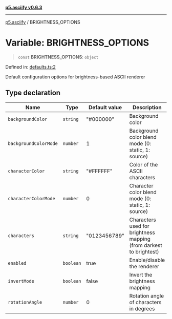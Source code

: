 [**p5.asciify v0.6.3**](../README.md)

***

[p5.asciify](../globals.md) / BRIGHTNESS\_OPTIONS

# Variable: BRIGHTNESS\_OPTIONS

> `const` **BRIGHTNESS\_OPTIONS**: `object`

Defined in: [defaults.ts:2](https://github.com/humanbydefinition/p5-asciify/blob/a63e5ac9d57de51ede54fce5ccb4d7ba2bb3745f/src/lib/defaults.ts#L2)

Default configuration options for brightness-based ASCII renderer

## Type declaration

| Name | Type | Default value | Description | Defined in |
| ------ | ------ | ------ | ------ | ------ |
| <a id="backgroundcolor"></a> `backgroundColor` | `string` | "#000000" | Background color | [defaults.ts:12](https://github.com/humanbydefinition/p5-asciify/blob/a63e5ac9d57de51ede54fce5ccb4d7ba2bb3745f/src/lib/defaults.ts#L12) |
| <a id="backgroundcolormode"></a> `backgroundColorMode` | `number` | 1 | Background color blend mode (0: static, 1: source) | [defaults.ts:14](https://github.com/humanbydefinition/p5-asciify/blob/a63e5ac9d57de51ede54fce5ccb4d7ba2bb3745f/src/lib/defaults.ts#L14) |
| <a id="charactercolor"></a> `characterColor` | `string` | "#FFFFFF" | Color of the ASCII characters | [defaults.ts:8](https://github.com/humanbydefinition/p5-asciify/blob/a63e5ac9d57de51ede54fce5ccb4d7ba2bb3745f/src/lib/defaults.ts#L8) |
| <a id="charactercolormode"></a> `characterColorMode` | `number` | 0 | Character color blend mode (0: static, 1: source) | [defaults.ts:10](https://github.com/humanbydefinition/p5-asciify/blob/a63e5ac9d57de51ede54fce5ccb4d7ba2bb3745f/src/lib/defaults.ts#L10) |
| <a id="characters"></a> `characters` | `string` | "0123456789" | Characters used for brightness mapping (from darkest to brightest) | [defaults.ts:6](https://github.com/humanbydefinition/p5-asciify/blob/a63e5ac9d57de51ede54fce5ccb4d7ba2bb3745f/src/lib/defaults.ts#L6) |
| <a id="enabled"></a> `enabled` | `boolean` | true | Enable/disable the renderer | [defaults.ts:4](https://github.com/humanbydefinition/p5-asciify/blob/a63e5ac9d57de51ede54fce5ccb4d7ba2bb3745f/src/lib/defaults.ts#L4) |
| <a id="invertmode"></a> `invertMode` | `boolean` | false | Invert the brightness mapping | [defaults.ts:16](https://github.com/humanbydefinition/p5-asciify/blob/a63e5ac9d57de51ede54fce5ccb4d7ba2bb3745f/src/lib/defaults.ts#L16) |
| <a id="rotationangle"></a> `rotationAngle` | `number` | 0 | Rotation angle of characters in degrees | [defaults.ts:18](https://github.com/humanbydefinition/p5-asciify/blob/a63e5ac9d57de51ede54fce5ccb4d7ba2bb3745f/src/lib/defaults.ts#L18) |
